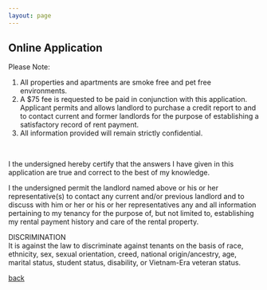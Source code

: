 ```yaml
---
layout: page
---
```


## Online Application

Please Note:
1)  All properties and apartments are smoke free and pet free environments.
2)  A $75 fee is requested to be paid in conjunction with this application.  Applicant permits and allows landlord to purchase a credit report to and to contact current and former landlords for the purpose of establishing a satisfactory record of rent payment.  
3)  All information provided will remain strictly confidential.

<br>

I the undersigned hereby certify that the answers I have given in this application are true and correct to the best of my knowledge.  

I the undersigned permit the landlord named above or his or her representative(s) to contact any current and/or previous landlord and to discuss with him or her or his or her representatives any and all information pertaining to my tenancy for the purpose of, but not limited to, establishing my rental payment history and care of the rental property.


DISCRIMINATION<br/>
It is against the law to discriminate against tenants on the basis of race, ethnicity, sex, sexual orientation, creed, national origin/ancestry, age, marital status, student status, disability, or Vietnam-Era veteran status.

[back](./)
